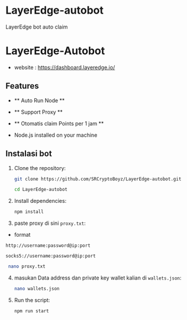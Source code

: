 # LayerEdge-autobot
LayerEdge bot auto claim

# LayerEdge-Autobot

- website : https://dashboard.layeredge.io/

## Features

- ** Auto Run Node **
- ** Support Proxy **
- ** Otomatis claim Points per 1 jam **

- Node.js installed on your machine


## Instalasi bot

1. Clone the repository:
    ```sh
    git clone https://github.com/SRCryptoBoyz/LayerEdge-autobot.git
    ```
    ```sh
    cd LayerEdge-autobot
    ```

3. Install dependencies:
    ```sh
    npm install
    ```
4. paste proxy di sini `proxy.txt`:

-  format 

 `http://username:password@ip:port`

 `socks5://username:password@ip:port`
 
   ```sh
    nano proxy.txt
   ```

4. masukan Data address dan private key wallet kalian di `wallets.json`: 
    ```sh
    nano wallets.json
    ```
4. Run the script:
    ```sh
    npm run start
    ```

